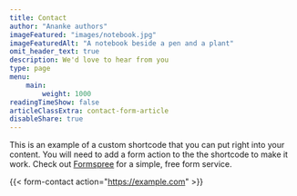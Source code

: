 ```yaml
---
title: Contact
author: "Ananke authors"
imageFeatured: "images/notebook.jpg"
imageFeaturedAlt: "A notebook beside a pen and a plant"
omit_header_text: true
description: We'd love to hear from you
type: page
menu:
    main:
        weight: 1000
readingTimeShow: false
articleClassExtra: contact-form-article
disableShare: true
---
```


This is an example of a custom shortcode that you can put right into your content. You will need to add a form action to the the shortcode to make it work. Check out [Formspree](https://formspree.io/) for a simple, free form service.

{{< form-contact action="https://example.com" >}}
